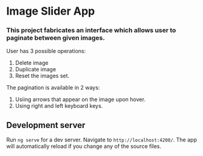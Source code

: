 # Image Slider App

### This project fabricates an interface which allows user to paginate between given images.

User has 3 possible operations: 
1. Delete image
2. Duplicate image
3. Reset the images set.

The pagination is available in 2 ways:
1. Usiing arrows that appear on the image upon hover.
2. Using right and left keyboard keys.

## Development server

Run `ng serve` for a dev server. Navigate to `http://localhost:4200/`. The app will automatically reload if you change any of the source files.

